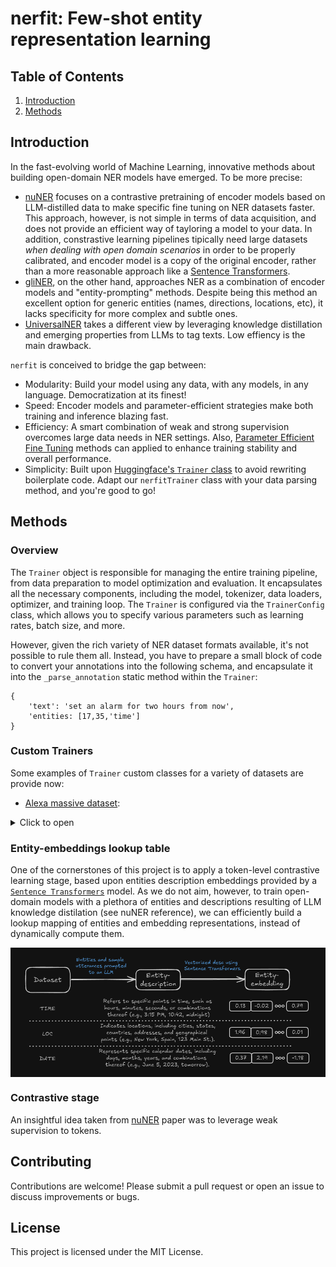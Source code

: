 # nerfit: Few-shot entity representation learning

## Table of Contents

1. [Introduction](#introduction)
2. [Methods](#methods)


## Introduction

In the fast-evolving world of Machine Learning, innovative methods about building open-domain NER models have emerged. To be more precise:

* [nuNER](https://arxiv.org/abs/2402.15343) focuses on a contrastive pretraining of encoder models based on LLM-distilled data to make specific fine tuning on NER datasets faster. This approach, however, is not simple in terms of data acquisition, and does not provide an efficient way of tayloring a model to your data. In addition, constrastive learning pipelines tipically need large datasets *when dealing with open domain scenarios* in order to be properly calibrated, and encoder model is a copy of the original encoder, rather than a more reasonable approach like a [Sentence Transformers](https://arxiv.org/abs/1908.10084).
* [gliNER](https://arxiv.org/abs/2311.08526), on the other hand, approaches NER as a combination of encoder models and "entity-prompting" methods. Despite being this method an excellent option for generic entities (names, directions, locations, etc), it lacks specificity for more complex and subtle ones.
* [UniversalNER](https://arxiv.org/abs/2308.03279) takes a different view by leveraging knowledge distillation and emerging properties from LLMs to tag texts. Low effiency is the main drawback.

`nerfit` is conceived to bridge the gap between:

* Modularity: Build your model using any data, with any models, in any language. Democratization at its finest!
* Speed: Encoder models and parameter-efficient strategies make both training and inference blazing fast.
* Efficiency: A smart combination of weak and strong supervision overcomes large data needs in NER settings. Also, [Parameter Efficient Fine Tuning](https://github.com/huggingface/peft) methods can applied to enhance training stability and overall performance.
* Simplicity: Built upon [Huggingface's `Trainer` class](https://huggingface.co/docs/transformers/main_classes/trainer) to avoid rewriting boilerplate code. Adapt our `nerfitTrainer` class with your data parsing method, and you're good to go!


## Methods

### Overview

The `Trainer` object is responsible for managing the entire training pipeline, from data preparation to model optimization and evaluation. It encapsulates all the necessary components, including the model, tokenizer, data loaders, optimizer, and training loop. The `Trainer` is configured via the `TrainerConfig` class, which allows you to specify various parameters such as learning rates, batch size, and more.

However, given the rich variety of NER dataset formats available, it's not possible to rule them all. Instead, you have to prepare a small block of code to convert your annotations into the following schema, and encapsulate it into the `_parse_annotation` static method within the `Trainer`:

```
{
    'text': 'set an alarm for two hours from now',
    'entities: [17,35,'time']
}
```

### Custom Trainers

Some examples of `Trainer` custom classes for a variety of datasets are provide now:

* [Alexa massive dataset](https://huggingface.co/datasets/AmazonScience/massive):

<details>
<summary>
Click to open
</summary>

Annotations have this structure:

```text
[ORG: OpenAI] is based in [LOC: San Francisco].
```

Therefore, `_parse_annotation` method should be like:

```python
# Libraries
import re
from typing import List, Union, Dict
from nerfit import Trainer

# Child class
class CustomTrainer(Trainer):
    @staticmethod
    def _parse_annotation(
        annotations:List[
            Union[
                Dict[str,str],
                Dict[str,List[List[str]]],
                Dict[str,List[Dict[str,Union[int,str]]]],
                str
            ]
        ]
    ) -> List[Dict[str,Union[str,int]]]:
        output = []
        for annotation in annotations:
            pattern = re.compile(r'\[(.*?): (.*?)\]')
            matches = pattern.finditer(annotation)
            text = annotation
            entities = []
            offset = 0
            for m in matches:
                entity = m.group(2).strip()
                label = m.group(1).strip()
                start_idx = m.start() - offset
                end_idx = start_idx + len(entity)
                entities.append([start_idx, end_idx, label])
                # Replace the annotated part with the entity name in the text
                annotated_text = m.group(0)
                text = text[:m.start()-offset] + entity + text[m.end()  -offset:]
                # Update the offset to account for the removed annotation
                offset += len(annotated_text) - len(entity)
            output.append({"text": text,"entities": entities})
        return output
```
</details>


### Entity-embeddings lookup table

One of the cornerstones of this project is to apply a token-level contrastive learning stage, based upon entities description embeddings provided by a [`Sentence Transformers`](https://sbert.net/) model. As we do not aim, however, to train open-domain models with a plethora of entities and descriptions resulting of LLM knowledge distilation (see nuNER reference), we can efficiently build a lookup mapping of entities and embedding representations, instead of dynamically compute them.

<img src="images/dataset.PNG"  width="100%" height="70%" style="display: block; margin: 0 auto">


### Contrastive stage

An insightful idea taken from [nuNER](https://arxiv.org/abs/2402.15343) paper was to leverage weak supervision to tokens.


## Contributing

Contributions are welcome! Please submit a pull request or open an issue to discuss improvements or bugs.

## License

This project is licensed under the MIT License.
